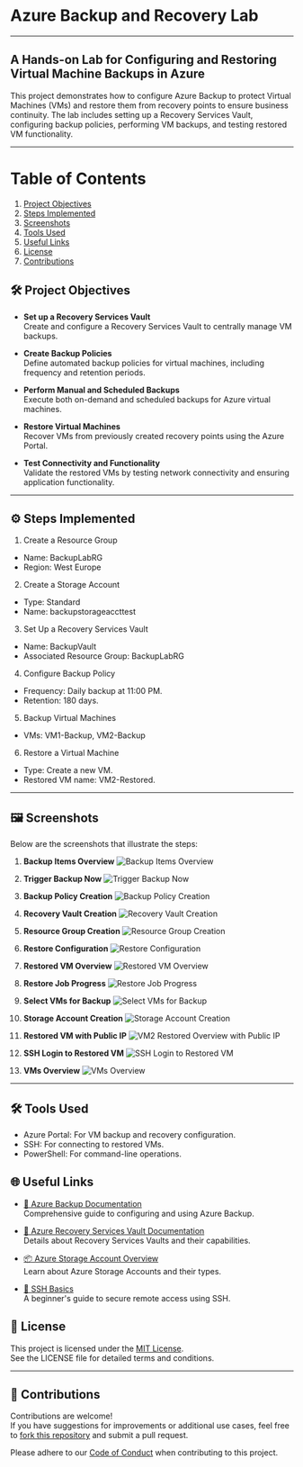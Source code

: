 # Azure Backup and Recovery Lab
---
A Hands-on Lab for Configuring and Restoring Virtual Machine Backups in Azure
---
This project demonstrates how to configure Azure Backup to protect Virtual Machines (VMs) and restore them from recovery points to ensure business continuity. The lab includes setting up a Recovery Services Vault, configuring backup policies, performing VM backups, and testing restored VM functionality.

---
# Table of Contents
1. [Project Objectives](#project-objectives)
2. [Steps Implemented](#steps-implemented)
3. [Screenshots](#screenshots)
4. [Tools Used](#tools-used)
5. [Useful Links](#useful-links)
6. [License](#license)
7. [Contributions](#contributions)



## 🛠️ Project Objectives

- **Set up a Recovery Services Vault**  
  Create and configure a Recovery Services Vault to centrally manage VM backups.

- **Create Backup Policies**  
  Define automated backup policies for virtual machines, including frequency and retention periods.

- **Perform Manual and Scheduled Backups**  
  Execute both on-demand and scheduled backups for Azure virtual machines.

- **Restore Virtual Machines**  
  Recover VMs from previously created recovery points using the Azure Portal.

- **Test Connectivity and Functionality**  
  Validate the restored VMs by testing network connectivity and ensuring application functionality.




---

## ⚙️ Steps Implemented
1. Create a Resource Group
  - Name: BackupLabRG
  - Region: West Europe
2. Create a Storage Account
  - Type: Standard
  - Name: backupstorageaccttest
3. Set Up a Recovery Services Vault
  - Name: BackupVault
  - Associated Resource Group: BackupLabRG
4. Configure Backup Policy
  - Frequency: Daily backup at 11:00 PM.
  - Retention: 180 days.
5. Backup Virtual Machines
  - VMs: VM1-Backup, VM2-Backup
6. Restore a Virtual Machine
  - Type: Create a new VM.
  - Restored VM name: VM2-Restored.

---

## 🖼️ Screenshots

Below are the screenshots that illustrate the steps:

1. **Backup Items Overview**
   ![Backup Items Overview](images/backup-items.png)

2. **Trigger Backup Now**
   ![Trigger Backup Now](images/backup-now.png)

3. **Backup Policy Creation**
   ![Backup Policy Creation](images/backup-policy-creation-final.png)

4. **Recovery Vault Creation**
   ![Recovery Vault Creation](images/recovery-vault-creation.png)

5. **Resource Group Creation**
   ![Resource Group Creation](images/resource-group-creation.png)

6. **Restore Configuration**
   ![Restore Configuration](images/restore-configuration.png)

7. **Restored VM Overview**
   ![Restored VM Overview](images/restored-vm-overview.png)

8. **Restore Job Progress**
   ![Restore Job Progress](images/restore-job-progress.png)

9. **Select VMs for Backup**
   ![Select VMs for Backup](images/select-vms-backup.png)

10. **Storage Account Creation**
    ![Storage Account Creation](images/storage-account-creation.png)

11. **Restored VM with Public IP**
    ![VM2 Restored Overview with Public IP](images/vm2-restored-overview-with-public-ip.png)

12. **SSH Login to Restored VM**
    ![SSH Login to Restored VM](images/vm2-restored-ssh-login.png)

13. **VMs Overview**
    ![VMs Overview](images/vms-overview.png)

---

## 🛠️ Tools Used
  - Azure Portal: For VM backup and recovery configuration.
  - SSH: For connecting to restored VMs.
  - PowerShell: For command-line operations.

## 🌐 Useful Links

- [📖 Azure Backup Documentation](https://learn.microsoft.com/en-us/azure/backup/)  
  Comprehensive guide to configuring and using Azure Backup.

- [📂 Azure Recovery Services Vault Documentation](https://learn.microsoft.com/en-us/azure/backup/backup-azure-recovery-services-vault-overview)  
  Details about Recovery Services Vaults and their capabilities.

- [📦 Azure Storage Account Overview](https://learn.microsoft.com/en-us/azure/storage/common/storage-account-overview)  
  Learn about Azure Storage Accounts and their types.

- [🔐 SSH Basics](https://www.ssh.com/academy/ssh)  
  A beginner's guide to secure remote access using SSH.




## 📜 License

This project is licensed under the [MIT License](./LICENSE).  
See the LICENSE file for detailed terms and conditions.

---

## 🤝 Contributions

Contributions are welcome!  
If you have suggestions for improvements or additional use cases, feel free to [fork this repository](https://github.com/dinAlexDu/Azure-Backup-and-Recovery-Lab) and submit a pull request.  

Please adhere to our [Code of Conduct](./CODE_OF_CONDUCT.md) when contributing to this project.




